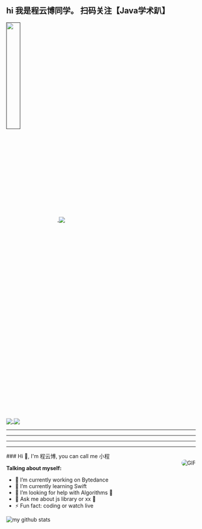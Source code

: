 
 ## hi 我是程云博同学。 扫码关注【Java学术趴】
<a href="">
  <img align="center" src="https://gitee.com/YunboCheng/imageBad/raw/master/image/20210617181918.png" width="27%"/>
</a>
 
<a href="https://github-readme-stats.vercel.app/api/wakatime?username=chengyunbo">
  <img align="center" src="https://github-readme-stats.vercel.app/api/wakatime?username=chengyunbo&layout=compact" />
</a> 
 <br>
<a href="https://github-readme-stats.vercel.app/api?cache_seconds=1800&username=yunbocheng">
  <img align="center" src="https://github-readme-stats.vercel.app/api?hide_title=true&cache_seconds=1800&username=Yunbocheng4379&hide_border=false&show_icons=true&include_all_commits=true&count_private=true&theme=buefy&locale=cn&line_height=20" />
</a>
<a href="https://github-readme-stats.vercel.app/api/top-langs/?layout=compact&username=yunbocheng">
  <img align="center" src="https://github-readme-stats.vercel.app/api/top-langs/?layout=compact&username=Yunbocheng4379&hide_title=true&hide_border=false&line_height=20&theme=flag-india&locale=cn" />
</a>



<hr><hr><hr><hr>
### Hi 👋, I'm 程云博, you can call me 小程

<br>

  <img align="right" alt="GIF" src="https://media.giphy.com/media/GYtblmdLnemlO/giphy.gif" style="border-radius:30px" />

**Talking about myself:**

- 🔭 I’m currently working on Bytedance
- 🌱 I’m currently learning Swift
- 🤔 I’m looking for help with Algorithms 🐶
- 💬 Ask me about js library or xx 🥺
- ⚡ Fun fact: coding or watch live

![my github stats](https://github-readme-stats.vercel.app/api?username=imtaotao&show_icons=true&hide_border=true)
